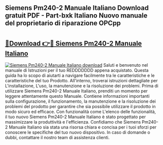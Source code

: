 ## Siemens Pm240-2 Manuale Italiano Download gratuit PDF - Part-bxk Italiano Nuovo manuale del proprietario di riparazione OPCpp

# <h2><a href="http://dfesqu.blite.top/?on=Siemens+Pm240-2+Manuale+Italiano">🔗Download 👉🔴 Siemens Pm240-2 Manuale Italiano</a></h2>

[![Siemens Pm240-2 Manuale Italiano download](https://i.imgur.com/lujVjoI.png)](http://dfesqu.blite.top/?on=Siemens+Pm240-2+Manuale+Italiano)
Saluti e benvenuto nel manuale di Istruzioni per il tuo REDDDDDDD appena acquistato. Questa guida ha lo scopo di aiutarti a navigare facilmente tra le caratteristiche e le caratteristiche del tuo Prodotto. All'interno, troverai istruzioni dettagliate per L'installazione, L'uso, la manutenzione e la risoluzione dei problemi. Prima di utilizzare Siemens Pm240-2 Manuale Italiano, prenditi un momento per leggere attentamente questo Manuale. Contiene informazioni importanti sulla configurazione, il funzionamento, la manutenzione e la risoluzione dei problemi del prodotto per garantire che sia possibile utilizzare il prodotto in modo sicuro ed efficace. Con funzionalità come L'elenco delle funzionalità, il tuo nuovo Siemens Pm240-2 Manuale Italiano è stato progettato per massimizzare la produttività e l'efficienza. Confidiamo che Siemens Pm240-2 Manuale Italiano sia stata una risorsa chiara e concisa per i tuoi sforzi per conoscere le specifiche del tuo nuovo dispositivo. In caso di domande o dubbi, contattare il nostro team di assistenza clienti.
